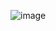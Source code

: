 ![image](https://github.com/CharlyJSX/baseDeRedux/assets/77645310/4a8b2db0-71b4-44ee-8abd-100a6eee41a5)

